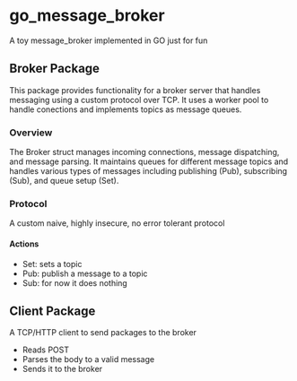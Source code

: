 # go_message_broker
A toy message_broker implemented in GO just for fun
## Broker Package
This package provides functionality for a broker server that handles messaging using a custom protocol over TCP.
It uses a worker pool to handle conections and implements topics as message queues. 

### Overview
The Broker struct manages incoming connections, message dispatching, and message parsing. It maintains queues for different message topics and handles various types of messages including publishing (Pub), subscribing (Sub), and queue setup (Set).

### Protocol
A custom naive, highly insecure, no error tolerant  protocol
#### Actions
- Set: sets a topic
- Pub: publish a message to a topic
- Sub: for now it does nothing

## Client Package
A TCP/HTTP client to send packages to the broker
- Reads  POST
- Parses the body to a valid message
- Sends it to the broker 

  
